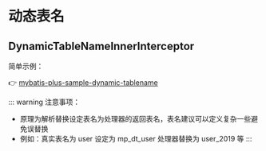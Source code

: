 # 动态表名

## DynamicTableNameInnerInterceptor

简单示例：

👉 [mybatis-plus-sample-dynamic-tablename](https://gitee.com/baomidou/mybatis-plus-samples/tree/master/mybatis-plus-sample-dynamic-tablename)


::: warning 注意事项：
- 原理为解析替换设定表名为处理器的返回表名，表名建议可以定义复杂一些避免误替换
- 例如：真实表名为 user 设定为 mp_dt_user 处理器替换为 user_2019 等
:::